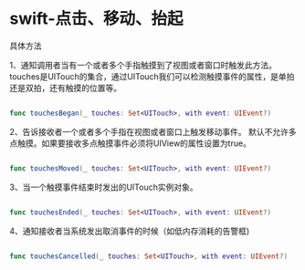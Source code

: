 # swift-点击、移动、抬起

具体方法

1、通知调用者当有一个或者多个手指触摸到了视图或者窗口时触发此方法。
touches是UITouch的集合，通过UITouch我们可以检测触摸事件的属性，是单拍还是双拍，还有触摸的位置等。

``` swift

func touchesBegan(_ touches: Set<UITouch>, with event: UIEvent?)

```

2、告诉接收者一个或者多个手指在视图或者窗口上触发移动事件。
默认不允许多点触摸。如果要接收多点触摸事件必须将UIView的属性设置为true。

``` swift

func touchesMoved(_ touches: Set<UITouch>, with event: UIEvent?)

```

3、当一个触摸事件结束时发出的UITouch实例对象。

``` swift

func touchesEnded(_ touches: Set<UITouch>, with event: UIEvent?)

```

4、通知接收者当系统发出取消事件的时候（如低内存消耗的告警框)

``` swift

func touchesCancelled(_ touches: Set<UITouch>, with event: UIEvent?)

```

